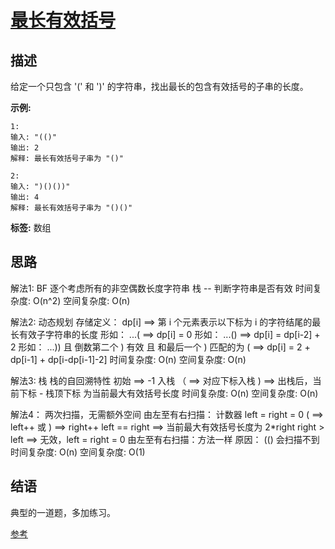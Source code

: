 # [ 最长有效括号 ][title]

## 描述
给定一个只包含 '(' 和 ')' 的字符串，找出最长的包含有效括号的子串的长度。


**示例:**
```
1:
输入: "(()"
输出: 2
解释: 最长有效括号子串为 "()"

2:
输入: ")()())"
输出: 4
解释: 最长有效括号子串为 "()()"

```

**标签:**  数组


## 思路
解法1: BF
  逐个考虑所有的非空偶数长度字符串
  栈 -- 判断字符串是否有效
  时间复杂度: O(n^2)  空间复杂度: O(n)
  
解法2: 动态规划
  存储定义：  dp[i]  ==>  第 i 个元素表示以下标为 i 的字符结尾的最长有效子字符串的长度
  形如： ...(  ==>  dp[i] = 0
  形如： ...()  ==>  dp[i] = dp[i-2] + 2
  形如： ...)) 且 倒数第二个 ) 有效 且 和最后一个 ) 匹配的为 ( ==> dp[i] = 2 + dp[i-1] + dp[i-dp[i-1]-2]
  时间复杂度: O(n)  空间复杂度: O(n)
  
解法3: 栈
  栈的自回溯特性
  初始 ==>  -1 入栈
 （  ==>   对应下标入栈
  )  ==>  出栈后，当前下标 - 栈顶下标 为当前最大有效括号长度
  时间复杂度: O(n)  空间复杂度: O(n)

解法4： 两次扫描，无需额外空间
  由左至有右扫描：
  计数器 left = right = 0
  (  ==>  left++ 或  )  ==>  right++
  left == right ==> 当前最大有效括号长度为 2*right
  right > left  ==> 无效，left = right = 0
  由左至有右扫描：方法一样
  原因： (() 会扫描不到
  时间复杂度: O(n)  空间复杂度: O(1)

## 结语
  典型的一道题，多加练习。
   
  [参考][reference]
     
[title]: https://leetcode-cn.com/problems/longest-valid-parentheses/
[reference]: https://leetcode-cn.com/problems/longest-valid-parentheses/solution/zui-chang-you-xiao-gua-hao-by-leetcode/